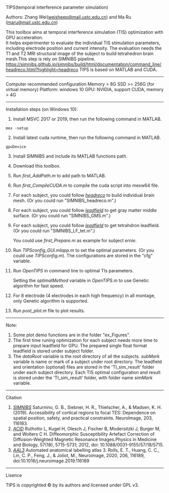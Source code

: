 TIPS(temporal interference parameter simulation)

Authors: Zhang Wei(weisheep@mail.ustc.edu.cn) and Ma Ru (maru@mail.ustc.edu.cn)

This toolbox aims at temporal interference simulation (TIS) optimization with GPU acceleration.   
It helps experimenter to evaluate the individual TIS stimulation parameters, including electrode position and current intensity.
The evaluation needs the T1 and T2 MRI structural image of the subject to build tetrahedron brain mesh.This step is rely on SIMNIBS pipeline. 
    https://simnibs.github.io/simnibs/build/html/documentation/command_line/headreco.html?highlight=headreco
TIPS is based on MATLAB and CUDA. 
****
Computer recommended configuration
Memory > 8G 
SSD >= 256G (for virtual memory)
Platform: windows 10
GPU: NVIDIA, support CUDA, memory > 4G 
****
Installation steps (on Windows 10):
1. Install MSVC 2017 or 2019, then run the following command in MATLAB.
```
mex -setup
```
2. Install latest cuda runtime, then run the following command in MATLAB.

```
gpuDevice
```
3. Install SIMNIBS and include its MATLAB functions path. 
4. Download this toolbox. 
5. Run _first_AddPath.m_ to add path to MATLAB.
6. Run _first_CompileCUDA.m_ to compile the cuda script into mexw64 file.
7. For each subject, you could follow [_headreco_](https://simnibs.github.io/simnibs/build/html/documentation/command_line/headreco.html?highlight=headreco) to build individual brain mesh. 
    (Or you could run "SIMNIBS_headreco.m".)
8. For each subject, you could follow [_leadfield_](https://simnibs.github.io/simnibs/build/html/documentation/sim_struct/tdcsleadfield.html#tdcsleadfield-doc) to get gray matter middle surface.
    (Or you could run "SIMNIBS_GMS.m".)
9. For each subject, you could follow [_leadfield_](https://simnibs.github.io/simnibs/build/html/documentation/sim_struct/tdcsleadfield.html#tdcsleadfield-doc) to get tetrahdron leadfield.
    (Or you could run "SIMNIBS_LF_tet.m".) 

   You could use _first_Prepare.m_ as example for subject _ernie_.
10. Run _TIPSconfig_GUI.mlapp.m_ to set the optimal parameters. (Or you could use _TIPSconfig.m_). The configurations are stored in the "cfg" variable.
11. Run _OpenTIPS_ in command line to optimal TIs parameters.

    Setting the _optimalMethod_ variable in _OpenTIPS.m_ to use Genetic algorithm for fast speed.

12. For 8 electrode (4 electrodes in each high frequency) in all montage, only Genetic algorithm is supported.

13. Run  _post_plot.m_ file to plot results.
****
Note:
1. Some plot demo functions are in the folder "ex_Figures".
2. The first time runing optimization for each subject needs more time to prepare input leadfield for GPU. The prepared single float format leadfield is stored under subject folder.
3. The _dataRoot_ variable is the root directory of all the subjects. _subMark_ variable is name or mark of a subject under root directory. The leadfield and orientation (optional) files are stored in the 'TI_sim_result' folder under each subject directory.
Each TIS optimal configuration and result is stored under the 'TI_sim_result' folder, with folder name _simMark_ variable.
****
Citation
1. [_SIMNIBS_](https://simnibs.github.io/simnibs/build/html/index.html)
Saturnino, G. B., Siebner, H. R., Thielscher, A., & Madsen, K. H. (2019). Accessibility of cortical regions to focal TES: Dependence on spatial position, safety, and practical constraints. NeuroImage, 203, 116183.
2. [_ACID_](http://www.diffusiontools.com/index.html)
Ruthotto L, Kugel H, Olesch J, Fischer B, Modersitzki J, Burger M, and Wolters C H. Diffeomorphic Susceptibility Artefact Correction of Diffusion-Weighted Magnetic Resonance Images.Physics in Medicine and Biology, 57(18), 5715-5731; 2012, doi: 10.1088/0031-9155/57/18/5715.
3. [_AAL3_](https://www.gin.cnrs.fr/en/tools/aal/)
Automated anatomical labelling atlas 3. Rolls, E. T., Huang, C. C., Lin, C. P., Feng, J., & Joliot, M., Neuroimage, 2020, 206, 116189, doi:10.1016/j.neuroimage.2019.116189
****
Lisence

TIPS is copyrighted © by its authors and licensed under GPL v3.

